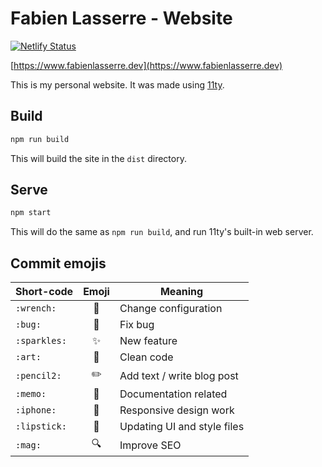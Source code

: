 # Fabien Lasserre - Website

[![Netlify Status](https://api.netlify.com/api/v1/badges/e5c7f5ad-5764-42e2-9f03-aa8d74526160/deploy-status)](https://app.netlify.com/sites/primative/deploys)

[https://www.fabienlasserre.dev](https://www.fabienlasserre.dev)

This is my personal website. It was made using [11ty](https://11ty.dev/).

## Build

```bash
npm run build
```

This will build the site in the `dist` directory.

## Serve

```bash
npm start
```

This will do the same as `npm run build`, and run 11ty's built-in web server.

## Commit emojis

| Short-code   | Emoji | Meaning                     |
| ------------ | :---: | --------------------------- |
| `:wrench:`   |  🔧   | Change configuration        |
| `:bug:`      |  🐛   | Fix bug                     |
| `:sparkles:` |  ✨   | New feature                 |
| `:art:`      |  🎨   | Clean code                  |
| `:pencil2:`  |  ✏️    | Add text / write blog post  |
| `:memo:`     |  📝   | Documentation related       |
| `:iphone:`   |  📱   | Responsive design work      |
| `:lipstick:` |  💄   | Updating UI and style files |
| `:mag:`      |  🔍   | Improve SEO                 |
